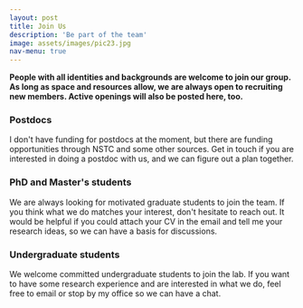 ```yaml
---
layout: post
title: Join Us
description: 'Be part of the team'
image: assets/images/pic23.jpg
nav-menu: true
---
```

<b>People with all identities and backgrounds are welcome to join our group. As long as space and resources allow, we are always open to recruiting new members. Active openings will also be posted here, too.</b> 

<h3>Postdocs</h3>
I don't have funding for postdocs at the moment, but there are funding opportunities through NSTC and some other sources. Get in touch if you are interested in doing a postdoc with us, and we can figure out a plan together.

<h3>PhD and Master's students</h3>
We are always looking for motivated graduate students to join the team. If you think what we do matches your interest, don't hesitate to reach out. It would be helpful if you could attach your CV in the email and tell me your research ideas, so we can have a basis for discussions.

<h3>Undergraduate students</h3>
We welcome committed undergraduate students to join the lab. If you want to have some research experience and are interested in what we do, feel free to email or stop by my office so we can have a chat.  